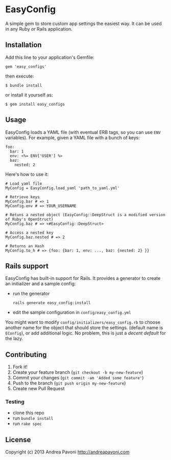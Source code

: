 # EasyConfig

A simple gem to store custom app settings the easiest way. It can be used in any
Ruby *or* Rails application.

## Installation

Add this line to your application's Gemfile:

```gem 'easy_configs'```

then execute:

```$ bundle install```

or install it yourself as:

```$ gem install easy_configs```

## Usage

EasyConfig loads a YAML file (with eventual ERB tags, so you can use ```ENV``` variables).
For example, given a YAML file with a bunch of keys:

```
foo:
  bar: 1
  env: <%= ENV['USER'] %>
  baz:
    nested: 2
```

Here's how to use it:

```
# Load yaml file
MyConfig = EasyConfig.load_yaml 'path_to_yaml.yml'

# Retrieve keys
MyConfig.bar # => 1
MyConfig.env # => YOUR_USERNAME

# Retuns a nested object (EasyConfig::DeepStruct is a modified version of Ruby's OpenStruct)
MyConfig.baz # => <#EasyConfig::DeepStruct>

# Access a nested key
MyConfig.baz.nested # => 2

# Returns an Hash
MyConfig.to_h # => {foo: {bar: 1, env: ..., baz: {nested: 2} }}

```

## Rails support

EasyConfig has built-in support for Rails. It provides a generator to create an initializer and a sample config:

* run the generator

  ```rails generate easy_config:install```
* edit the sample configuration in ```config/easy_config.yml```

You might want to modify ```config/initializers/easy_config.rb``` to choose another name for the object that should store the settings.
(default name is ```EConfig```), or add additional logic. No problem, this is just a *decent default* for the lazy.

## Contributing

1. Fork it!
2. Create your feature branch (`git checkout -b my-new-feature`)
3. Commit your changes (`git commit -am 'Added some feature'`)
4. Push to the branch (`git push origin my-new-feature`)
5. Create new Pull Request

### Testing

* clone this repo
* run `bundle install`
* run `rake spec`


## License
Copyright (c) 2013 Andrea Pavoni http://andreapavoni.com
